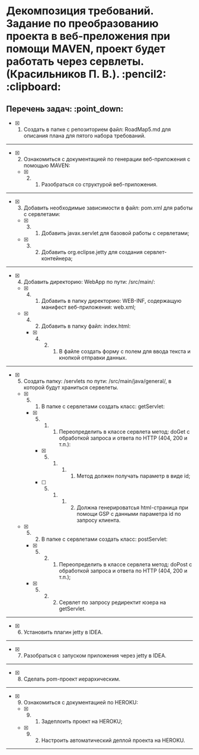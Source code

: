<h1>Декомпозиция требований. Задание по преобразованию проекта в веб-преложения при помощи MAVEN, проект будет работать через сервлеты. (Красильников П. В.). :pencil2: :clipboard:</h1>
<h2>Перечень задач: :point_down:</h2>

  - [x] 1. Создать в папке с репозиторием файл: RoadMap5.md для описания плана для пятого набора требований.

<hr>

  - [x] 2. Ознакомиться с документацией по генерации веб-приложения с помощью MAVEN:
  
    - [x] 2. 1. Разобраться со структурой веб-приложения.

<hr>

  - [x] 3. Добавить необходимые зависимости в файл: pom.xml для работы с сервлетами:

    - [x] 3. 1. Добавить javax.servlet для базовой работы с сервлетами;

    - [x] 3. 2. Добавить org.eclipse.jetty для создания сервлет-контейнера;

<hr>

  - [x] 4. Добавить директорию: WebApp по пути: /src/main/:
    
    - [x] 4. 1. Добавить в папку директорию: WEB-INF, содержащую манифест веб-приложения: web.xml;
    
    - [x] 4. 2. Добавить в папку файл: index.html:
    
      - [x] 4. 2. 1. В файле создать форму с полем для ввода текста и кнопкой отправки данных.

<hr>

  - [x] 5. Создать папку: /servlets по пути: /src/main/java/general/, в которой будут храниться сервелеты.

      - [x] 5. 1. В папке с сервлетами создать класс: getServlet:
      
        - [x] 5. 1. 1. Переопределить в классе сервлета метод: doGet с обработкой запроса и ответа по HTTP (404, 200 и т.п.):
        
          - [x] 5. 1. 1. 1. Метод  должен получать параметр в виде id;
          
          - [ ] 5. 1. 1. 2. Должна генерироватсья html-страница при помощи GSP с данными параметра id по запросу клиента.

      - [x] 5. 2. В папке с сервлетами создать класс: postServlet:
      
        - [x] 5. 2. 1. Переопределить в классе сервлета метод: doPost с обработкой запроса и ответа по HTTP (404, 200  и т.п.);
        
        - [x] 5. 2. 2. Сервлет по запросу редиректит юзера на getServlet.

<hr>

  - [x] 6. Установить плагин jetty в IDEA.
      
<hr>

  - [x] 7. Разобраться с запуском приложения через jetty в IDEA.

<hr>

  - [x] 8. Сделать pom-проект иерархическим.

<hr>

  - [x] 9. Ознакомиться с документацией по HEROKU:
  
    - [x] 9. 1. Задеплоить проект на HEROKU;
   
    - [x] 9. 2. Настроить автоматический деплой проекта на HEROKU.

<hr>
